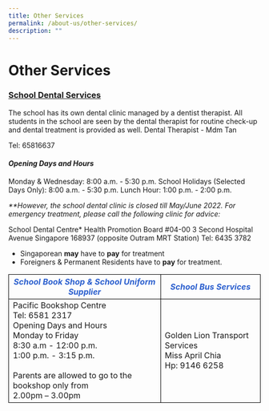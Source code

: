 ```yaml
---
title: Other Services
permalink: /about-us/other-services/
description: ""
---
```

# Other Services


### <u>School Dental Services</u>  

The school has its own dental clinic managed by a dentist therapist. All students in the school are seen by the dental therapist for routine check-up and dental treatment is provided as well.
Dental Therapist - Mdm Tan

Tel: 65816637

####  <i>Opening Days and Hours</i>

Monday & Wednesday: 8:00 a.m. - 5:30 p.m.
School Holidays (Selected Days Only): 8:00 a.m. - 5:30 p.m.
Lunch Hour: 1:00 p.m. - 2:00 p.m.

<i>**However, the school dental clinic is closed till May/June 2022. For emergency treatment, please call the following clinic for advice:</i>

School Dental Centre*
Health Promotion Board
#04-00
3 Second Hospital Avenue
Singapore 168937
(opposite Outram MRT Station)
Tel: 6435 3782
 
*  Singaporean **may** have to **pay** for treatment
*  Foreigners & Permanent Residents have to **pay** for treatment.


<table>
	<thead>
		<tr>
			<th style="border:1px solid black;color:#2b5fce;" ><i>School Book Shop &amp; School Uniform Supplier</i></th>
			<th style="border:1px solid black;color:#2b5fce;"><i>School Bus Services</i>
			</th>
		</tr>
	</thead>
	<tbody>
		<tr>
			<td style="border:1px solid black;">
				 Pacific Bookshop Centre<br>
				Tel: 6581 2317<br>
				Opening Days and Hours<br>
				Monday to Friday<br>
				8:30 a.m - 12:00 p.m.<br>
				1:00 p.m. - 3:15 p.m.<br>
				<br>
				Parents are allowed to go to the bookshop only from<br>
				2.00pm – 3.00pm
			</td>
			<td style="border:1px solid black;">
				Golden Lion Transport Services<br>
				Miss April Chia<br>
				Hp: 9146 6258
			</td>
		</tr>
	</tbody>
</table>